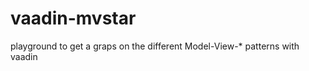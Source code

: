 vaadin-mvstar
=============

playground to get a graps on the different Model-View-* patterns with vaadin
